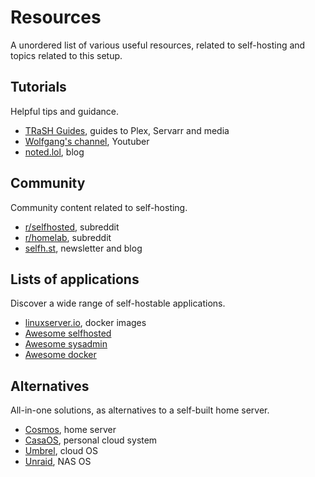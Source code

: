 # Resources
A unordered list of various useful resources, related to self-hosting and topics related to this setup.

## Tutorials
Helpful tips and guidance.
- [TRaSH Guides](https://trash-guides.info/), guides to Plex, Servarr and media
- [Wolfgang's channel](https://www.youtube.com/@WolfgangsChannel), Youtuber
- [noted.lol](https://noted.lol/), blog

## Community
Community content related to self-hosting.
- [r/selfhosted](https://www.reddit.com/r/selfhosted/), subreddit
- [r/homelab](https://www.reddit.com/r/homelab/), subreddit
- [selfh.st](https://selfh.st/), newsletter and blog

## Lists of applications
Discover a wide range of self-hostable applications.
- [linuxserver.io](https://fleet.linuxserver.io/), docker images
- [Awesome selfhosted](https://github.com/awesome-selfhosted/awesome-selfhosted)
- [Awesome sysadmin](https://github.com/awesome-foss/awesome-sysadmin)
- [Awesome docker](https://github.com/veggiemonk/awesome-docker)

## Alternatives
All-in-one solutions, as alternatives to a self-built home server.
- [Cosmos](https://github.com/azukaar/Cosmos-Server), home server
- [CasaOS](https://github.com/IceWhaleTech/CasaOS), personal cloud system
- [Umbrel](https://umbrel.com/), cloud OS
- [Unraid](https://unraid.net/), NAS OS
